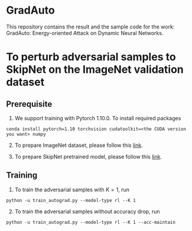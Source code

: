 # GradAuto
This repository contains the result and the sample code for the work:
GradAuto: Energy-oriented Attack on Dynamic Neural Networks. 

# To perturb adversarial samples to SkipNet on the ImageNet validation dataset
## Prerequisite 
1. We support training with Pytorch 1.10.0. To install required packages
```
conda install pytorch=1.10 torchvision cudatoolkit=<the CUDA version you want> numpy
```

2. To prepare ImageNet dataset, please follow this [link](https://github.com/facebook/fb.resnet.torch/blob/master/INSTALL.md#download-the-imagenet-dataset).

3. To prepare SkipNet pretrained model, please follow this [link](https://github.com/ucbdrive/skipnet/tree/master/imagenet).

## Training 
1. To train the adversarial samples with $K=1$, run
```
python -u train_autograd.py --model-type rl --K 1
```
2. To train the adversarial samples without accuracy drop, run
```
python -u train_autograd.py --model-type rl --K 1 --acc-maintain
```